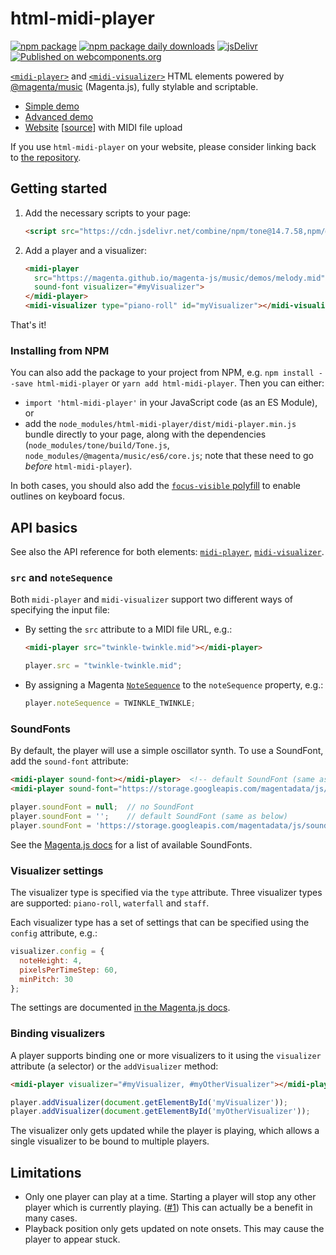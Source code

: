 # html-midi-player

[![npm package](https://badge.fury.io/js/html-midi-player.svg)](https://badge.fury.io/js/html-midi-player)
[![npm package daily downloads](https://badgen.net/npm/dm/html-midi-player)](https://npmjs.com/package/html-midi-player)
[![jsDelivr](https://data.jsdelivr.com/v1/package/npm/html-midi-player/badge?style=rounded)](https://www.jsdelivr.com/package/npm/html-midi-player)
[![Published on webcomponents.org](https://img.shields.io/badge/webcomponents.org-published-blue.svg)](https://www.webcomponents.org/element/html-midi-player)

[`<midi-player>`](https://github.com/cifkao/html-midi-player/blob/master/doc/midi-player.md#midi-player)
and [`<midi-visualizer>`](https://github.com/cifkao/html-midi-player/blob/master/doc/midi-visualizer.md#midi-visualizer)
HTML elements powered by [@magenta/music](https://github.com/magenta/magenta-js/tree/master/music/) (Magenta.js), fully stylable and scriptable.

* [Simple demo](https://codepen.io/cifkao/pen/WNwpLzL)
* [Advanced demo](https://codepen.io/cifkao/pen/GRZxqZN)
* [Website](https://cifkao.github.io/html-midi-player/) [[source](https://github.com/cifkao/html-midi-player/tree/www)] with MIDI file upload

If you use `html-midi-player` on your website, please consider linking back to [the repository](https://github.com/cifkao/html-midi-player/).

## Getting started

1. Add the necessary scripts to your page:

   ```html
   <script src="https://cdn.jsdelivr.net/combine/npm/tone@14.7.58,npm/@magenta/music@1.22.1/es6/core.js,npm/focus-visible@5,npm/html-midi-player@1.4.0"></script>
   ```

2. Add a player and a visualizer:

   <!---
   ```
   <custom-element-demo>
     <template>
       <script src="https://cdn.jsdelivr.net/combine/npm/tone@14.7.58,npm/@magenta/music@1.22.1/es6/core.js,npm/focus-visible@5,npm/html-midi-player@1.4.0"></script>
       <next-code-block></next-code-block>
     </template>
   </custom-element-demo>
   ```
   -->
   ```html
   <midi-player
     src="https://magenta.github.io/magenta-js/music/demos/melody.mid"
     sound-font visualizer="#myVisualizer">
   </midi-player>
   <midi-visualizer type="piano-roll" id="myVisualizer"></midi-visualizer>
   ```

That's it!

### Installing from NPM

You can also add the package to your project from NPM, e.g. `npm install --save html-midi-player` or `yarn add html-midi-player`. Then you can either:
- `import 'html-midi-player'` in your JavaScript code (as an ES Module), or
- add the `node_modules/html-midi-player/dist/midi-player.min.js` bundle directly to your page, along with the dependencies (`node_modules/tone/build/Tone.js`, `node_modules/@magenta/music/es6/core.js`; note that these need to go *before* `html-midi-player`).

In both cases, you should also add the [`focus-visible` polyfill](https://github.com/WICG/focus-visible) to enable outlines on keyboard focus.

## API basics

See also the API reference for both elements:
[`midi-player`](https://github.com/cifkao/html-midi-player/blob/master/doc/midi-player.md#midi-player),
[`midi-visualizer`](https://github.com/cifkao/html-midi-player/blob/master/doc/midi-visualizer.md#midi-visualizer).

### `src` and `noteSequence`
Both `midi-player` and `midi-visualizer` support two different ways of specifying the input file:
- By setting the `src` attribute to a MIDI file URL, e.g.:
  ```html
  <midi-player src="twinkle-twinkle.mid"></midi-player>
  ```
  ```javascript
  player.src = "twinkle-twinkle.mid";
  ```
- By assigning a Magenta [`NoteSequence`](https://hello-magenta.glitch.me/#playing-a-notesequence) to the `noteSequence` property, e.g.:
  ```javascript
  player.noteSequence = TWINKLE_TWINKLE;
  ```

### SoundFonts
By default, the player will use a simple oscillator synth. To use a SoundFont, add the `sound-font` attribute:
```html
<midi-player sound-font></midi-player>  <!-- default SoundFont (same as below) -->
<midi-player sound-font="https://storage.googleapis.com/magentadata/js/soundfonts/sgm_plus"></midi-player>
```
```javascript
player.soundFont = null;  // no SoundFont
player.soundFont = '';    // default SoundFont (same as below)
player.soundFont = 'https://storage.googleapis.com/magentadata/js/soundfonts/sgm_plus';
```
See the [Magenta.js docs](https://magenta.github.io/magenta-js/music/index.html#soundfonts) for a list of available SoundFonts.

### Visualizer settings
The visualizer type is specified via the `type` attribute. Three visualizer types are supported: `piano-roll`, `waterfall` and `staff`.

Each visualizer type has a set of settings that can be specified using the `config` attribute, e.g.:
```javascript
visualizer.config = {
  noteHeight: 4,
  pixelsPerTimeStep: 60,
  minPitch: 30
};
```
The settings are documented [in the Magenta.js docs](https://magenta.github.io/magenta-js/music/interfaces/_core_visualizer_.visualizerconfig.html).

### Binding visualizers
A player supports binding one or more visualizers to it using the `visualizer` attribute (a selector) or the `addVisualizer` method:
```html
<midi-player visualizer="#myVisualizer, #myOtherVisualizer"></midi-player>
```
```javascript
player.addVisualizer(document.getElementById('myVisualizer'));
player.addVisualizer(document.getElementById('myOtherVisualizer'));
```
The visualizer only gets updated while the player is playing, which allows a single visualizer to be bound to multiple players.

## Limitations
- Only one player can play at a time. Starting a player will stop any other player which is currently playing. ([#1](https://github.com/cifkao/html-midi-player/issues/1))
  This can actually be a benefit in many cases.
- Playback position only gets updated on note onsets. This may cause the player to appear stuck.
